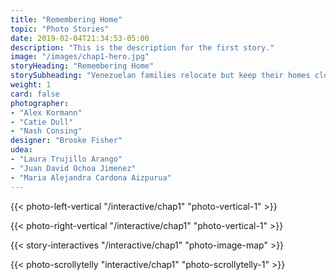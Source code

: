 ```yaml
---
title: "Remembering Home"
topic: "Photo Stories"
date: 2019-02-04T21:34:53-05:00
description: "This is the description for the first story."
image: "/images/chap1-hero.jpg"
storyHeading: "Remembering Home"
storySubheading: "Venezuelan families relocate but keep their homes close to their hearts"
weight: 1
card: false
photographer: 
- "Alex Kormann"
- "Catie Dull"
- "Nash Consing"
designer: "Brooke Fisher"
udea: 
- "Laura Trujillo Arango"
- "Juan David Ochoa Jimenez"
- "Maria Alejandra Cardona Aizpurua"
---
```


{{< photo-left-vertical "/interactive/chap1" "photo-vertical-1" >}}

{{< photo-right-vertical "/interactive/chap1" "photo-vertical-1" >}}

{{< story-interactives "/interactive/chap1" "photo-image-map" >}}

{{< photo-scrollytelly "interactive/chap1" "photo-scrollytelly-1" >}}